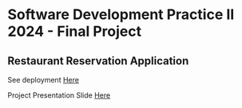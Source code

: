 # Software Development Practice II 2024 - Final Project

## Restaurant Reservation Application

See deployment [Here](https://software-development-practice-ii-final-project.vercel.app)

Project Presentation Slide [Here](https://www.canva.com/design/DAGWivvTqUA/fE4hIPf0eKDmgOJqKEgByQ/view?utm_content=DAGWivvTqUA&utm_campaign=designshare&utm_medium=link&utm_source=editor)